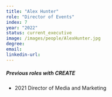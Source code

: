 ```yaml
---
title: "Alex Hunter"
role: "Director of Events"
index: 7
year: "2022"
status: current_executive
image: /images/people/AlexHunter.jpg
degree:
email:
linkedin-url:
---
```

##### Previous roles with CREATE

- 2021 Director of Media and Marketing

